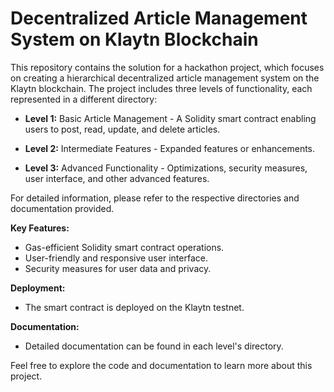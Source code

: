 # Decentralized Article Management System on Klaytn Blockchain

This repository contains the solution for a hackathon project, which focuses on creating a hierarchical decentralized article management system on the Klaytn blockchain. The project includes three levels of functionality, each represented in a different directory:

- **Level 1:** Basic Article Management - A Solidity smart contract enabling users to post, read, update, and delete articles.

- **Level 2:** Intermediate Features - Expanded features or enhancements.

- **Level 3:** Advanced Functionality - Optimizations, security measures, user interface, and other advanced features.

For detailed information, please refer to the respective directories and documentation provided.

**Key Features:**
- Gas-efficient Solidity smart contract operations.
- User-friendly and responsive user interface.
- Security measures for user data and privacy.

**Deployment:**
- The smart contract is deployed on the Klaytn testnet.

**Documentation:**
- Detailed documentation can be found in each level's directory.

Feel free to explore the code and documentation to learn more about this project.
